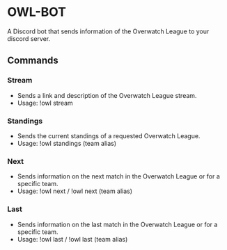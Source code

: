 # OWL-BOT
A Discord bot that sends information of the Overwatch League to your discord server.
## Commands
### Stream
* Sends a link and description of the Overwatch League stream.
* Usage: !owl stream
### Standings
* Sends the current standings of a requested Overwatch League.
* Usage: !owl standings (team alias)
### Next
* Sends information on the next match in the Overwatch League or for a specific team.
* Usage: !owl next / !owl next (team alias)
### Last
* Sends information on the last match in the Overwatch League or for a specific team.
* Usage: !owl last / !owl last (team alias)
